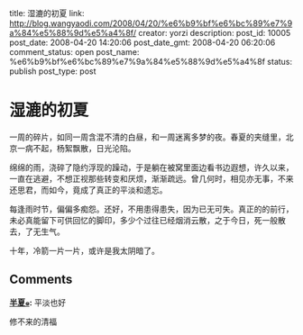 title: 湿漉的初夏
link: http://blog.wangyaodi.com/2008/04/20/%e6%b9%bf%e6%bc%89%e7%9a%84%e5%88%9d%e5%a4%8f/
creator: yorzi
description: 
post_id: 10005
post_date: 2008-04-20 14:20:06
post_date_gmt: 2008-04-20 06:20:06
comment_status: open
post_name: %e6%b9%bf%e6%bc%89%e7%9a%84%e5%88%9d%e5%a4%8f
status: publish
post_type: post

# 湿漉的初夏

一周的碎片，如同一周含混不清的白昼，和一周迷离多梦的夜。春夏的夹缝里，北京一病不起，杨絮飘散，日光沦陷。  
  
绵绵的雨，浇碎了隐约浮现的躁动，于是躺在被窝里面边看书边遐想，许久以来，一直在逃避，不想正视那些转变和厌烦，渐渐疏远。曾几何时，相见亦无事，不来还思君，而如今，竟成了真正的平淡和遗忘。  
  
每逢雨时节，偏偏多痴怨。还好，不用患得患失，因为已无可失。真正的的前行，未必真能留下可供回忆的脚印，多少个过往已经烟消云散，之于今日，死一般散去，了无生气。  
  
十年，冷箭一片一片，或许是我太阴暗了。

## Comments

**[半夏๑](#14 "2008-04-20 14:51:50"):** 平淡也好

修不来的清福

